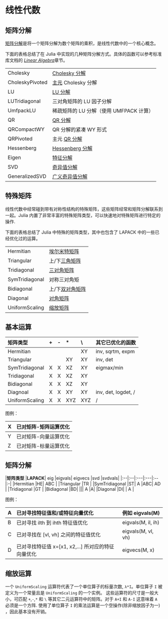 # 线性代数 

## 矩阵分解

[矩阵分解](http://zh.wikipedia.org/zh-cn/%E7%9F%A9%E9%98%B5%E5%88%86%E8%A7%A3)是将一个矩阵分解为数个矩阵的乘积，是线性代数中的一个核心概念。

下面的表格总结了在 Julia 中实现的几种矩阵分解方式。具体的函数可以参考标准库文档的 [*Linear Algebra*](http://julia-cn.readthedocs.org/zh_CN/latest/stdlib/linalg/#stdlib-linalg)章节。

|||
|:----|:----|
|Cholesky	|[Cholesky 分解](http://en.wikipedia.org/wiki/Cholesky_decomposition)|
|CholeskyPivoted|	[主元](http://zh.wikipedia.org/zh-cn/%E4%B8%BB%E5%85%83) Cholesky 分解|
|LU |	[LU 分解](http://zh.wikipedia.org/zh-cn/LU%E5%88%86%E8%A7%A3)|
|LUTridiagonal |三对角矩阵的 LU 因子分解|
|UmfpackLU	|稀疏矩阵的 LU 分解（使用 UMFPACK 计算）|
|QR	|[QR 分解](http://zh.wikipedia.org/zh-cn/LU%E5%88%86%E8%A7%A3)|
|QRCompactWY	|QR 分解的紧凑 WY 形式|
|QRPivoted	|主元 [QR 分解](http://zh.wikipedia.org/zh-cn/QR%E5%88%86%E8%A7%A3)|
|Hessenberg	|[Hessenberg 分解](http://mathworld.wolfram.com/HessenbergDecomposition.html)|
|Eigen|	[特征分解](http://zh.wikipedia.org/zh-cn/%E7%89%B9%E5%BE%81%E5%88%86%E8%A7%A3)|
|SVD	|[奇异值分解](http://zh.wikipedia.org/zh-cn/%E5%A5%87%E5%BC%82%E5%80%BC%E5%88%86%E8%A7%A3)|
|GeneralizedSVD|[广义奇异值分解](http://en.wikipedia.org/wiki/Generalized_singular_value_decomposition#Higher_order_version)|

## 特殊矩阵

线性代数中经常碰到带有对称性结构的特殊矩阵，这些矩阵经常和矩阵分解联系到一起。Julia 内置了非常丰富的特殊矩阵类型，可以快速地对特殊矩阵进行特定的操作.

下面的表格总结了 Julia 中特殊的矩阵类型，其中也包含了 LAPACK 中的一些已经优化过的运算。

|||
|:-----|:-----|
|Hermitian	|[埃尔米特矩阵](http://zh.wikipedia.org/zh-cn/%E5%9F%83%E5%B0%94%E7%B1%B3%E7%89%B9%E7%9F%A9%E9%98%B5)|
|Triangular	|上/下[三角矩阵](http://zh.wikipedia.org/zh-cn/%E4%B8%89%E8%A7%92%E7%9F%A9%E9%98%B5)|
|Tridiagonal	|[三对角矩阵](http://zh.wikipedia.org/zh-cn/%E4%B8%89%E5%AF%B9%E8%A7%92%E7%9F%A9%E9%98%B5)|
|SymTridiagonal	|对称三对角矩|
|Bidiagonal	|上/下[双对角矩阵](http://en.wikipedia.org/wiki/Bidiagonal_matrix)|
|Diagonal	|[对角矩阵](http://zh.wikipedia.org/zh-cn/%E5%B0%8D%E8%A7%92%E7%9F%A9%E9%99%A3)|
|UniformScaling	|[缩放矩阵](http://zh.wikipedia.org/zh-cn/%E7%BC%A9%E6%94%BE)|

## 基本运算

|矩阵类型	|+|	-|	*|	\ |	其它已优化的函数|
|:--|:--|:---|:---|:--|:-|
|Hermitian	| |	 |	|XY|	inv, sqrtm, expm|
|Triangular	 	| 	||XY|	XY|	inv, det|
|SymTridiagonal|	X|	X|	XZ|	XY|	eigmax/min|
|Tridiagonal	|X	|X	|XZ	|XY|	 |
|Bidiagonal|	X|	X|	XZ|	XY	 |
|Diagnoal	|X	|X	|XY|	XY|	inv, det, logdet, /|
|UniformScaling|	X|	X|	XYZ|	XYZ|	/|

图例：

|X|已对矩阵-矩阵运算优化|
|:--|:--|
|Y	|已对矩阵-向量运算优化|
|Z|	已对矩阵-标量运算优化|

## 矩阵分解

|**矩阵类型**	|**LAPACK**|	eig	|eigvals|	eigvecs	|svd	|svdvals|
|:--|:--|:---|:---|:--|:-|
|Hermitian	|HE|	 	ABC	 	 	 |
|Triangular	|TR	 	 	 	 	 |
|SymTridiagonal	|ST|	A	|ABC|	AD	 	 |
|Tridiagonal	|GT	 	 	 	 	 |
|Bidiagonal	|BD|	||| 	 	 	A	|A|
|Diagonal	|DI|	| 	A	 	 	 |

图例：

|A|	已对寻找特征值和/或特征向量优化	|例如 eigvals(M)|
|:----|:---|:--|
|B|	已对寻找 ilth 到 ihth 特征值优化	|eigvals(M, il, ih)|
|C|	已对寻找在 [vl, vh] 之间的特征值优化	|eigvals(M, vl, vh)|
|D|	已对寻找特征值 x=[x1, x2,...] 所对应的特征向量优化	|eigvecs(M, x)|

## 缩放运算

一个 ``UniformScaling`` 运算符代表了一个单位算子的标量次数, ``λ*I``。单位算子 ``I`` 被定义为一个常量且是 ``UniformScaling`` 的一个实例。 这些运算符的尺寸是一般大小，可匹配  ``+``,``-``,``*`` 和 ``\`` 等其它二元运算符中的矩阵。对于 ``A+I`` 和 ``A-I`` 这意味着 ``A`` 必须是一个方阵. 使用了单位算子 ``I`` 的乘法运算是一个空操作(除非缩放因子为一) ，因此基本没有开销。
